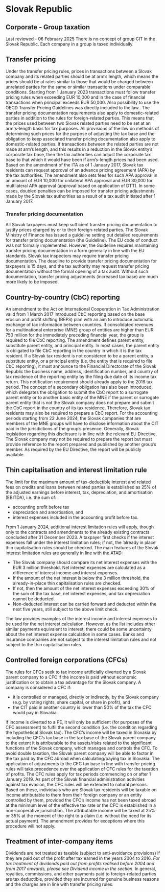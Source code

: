 # Slovak Republic
## Corporate - Group taxation
Last reviewed - 06 February 2025
There is no concept of group CIT in the Slovak Republic. Each company in a group is taxed individually.
## Transfer pricing
Under the transfer pricing rules, prices in transactions between a Slovak company and its related parties should be at arm’s length, which means the prices should be at rates similar to those that would be charged between unrelated parties for the same or similar transactions under comparable conditions.
Starting from 1 January 2023 transactions must follow transfer pricing rules when exceeding EUR 10,000 and in the case of financial transactions when principal exceeds EUR 50,000. Also possibility to use the OECD Transfer Pricing Guidelines was directly included to the law..
The transfer pricing documentation requirements also apply to domestic-related parties in addition to the rules for foreign-related parties. This means that the prices used between two Slovak related parties need to be set at an arm's-length basis for tax purposes. All provisions of the law on methods of determining such prices for the purpose of adjusting the tax base and the obligation to keep associated transfer pricing documentation also apply to domestic-related parties.
If transactions between the related parties are not made at arm’s length, and this results in a reduction in the Slovak entity’s corporate tax base, then the tax authorities can adjust the corporate tax base to that which it would have been if arm’s-length prices had been used.
Based on the amendment of the ITA as of 1 January 2017, Slovak tax residents can request approval of an advance pricing agreement (APA) by the tax authorities. The amendment also sets fees for such APA approval in an amount of EUR 10,000 for unilateral APA approval and EUR 30,000 for multilateral APA approval (approval based on application of DTT).
In some cases, doubled penalties can be imposed for transfer pricing adjustments made by the Slovak tax authorities as a result of a tax audit initiated after 1 January 2017.
### Transfer pricing documentation
All Slovak taxpayers must keep sufficient transfer pricing documentation to justify prices charged by or to their foreign-related parties. The Slovak Ministry of Finance has issued a guideline setting out detailed requirements for transfer pricing documentation (the Guideline).
The EU code of conduct was not formally implemented. However, the Guideline requires maintaining transfer pricing documentation in a form generally in line with the EU standards.
Slovak tax inspectors may require transfer pricing documentation. The deadline to provide transfer pricing documentation for taxpayers is 15 days, and the tax authority may request transfer pricing documentation without the formal opening of a tax audit. Without such documentation, transfer pricing adjustments (increased tax base) are much more likely to be imposed.
## Country-by-country (CbC) reporting
An amendment to the Act on International Cooperation in Tax Administration valid from 1 March 2017 introduced CbC reporting based on the base erosion and profit shifting (BEPS) plan with an aim to introduce automatic exchange of tax information between countries.
If consolidated revenues for a multinational enterprise (MNE) group of entities are higher than EUR 750 million for the immediately preceding financial year, the group is required to file CbC reporting.
The amendment defines parent entity, substitute parent entity, and principal entity. In most cases, the parent entity is obligated to file CbC reporting in the country in which it is the tax resident.
If a Slovak tax resident is not considered to be a parent entity, a substitute entity, or a principal entity (i.e. the entity that is required to file CbC reporting), it must announce to the Financial Directorate of the Slovak Republic the business name, address, identification number, and country of tax residence of the reporting entity by the filing due date of its income tax return. This notification requirement should already apply to the 2016 tax period.
The concept of a secondary obligation has also been introduced, which delegates the obligation to submit the CbC report to a surrogate parent entity or to another basic entity of the MNE if the parent or surrogate parent entity that is not the Slovak company does not prepare and submit the CbC report in the country of its tax residence. Therefore, Slovak tax residents may also be required to prepare a CbC report.
For the accounting periods starting from 22 June 2024, the Slovak companies that are members of the MNE groups will have to disclose information about the CIT paid in the jurisdictions of the group’s presence. Generally, Slovak legislation regarding this disclosure is in line with the relevant EU Directive. The Slovak company may not be required to prepare the report but must provide reference to the report prepared and published by another group’s member. As required by the EU Directive, the report will be publicly available.
## Thin capitalisation and interest limitation rule
The limit for the maximum amount of tax-deductible interest and related fees on credits and loans between related parties is established as 25% of the adjusted earnings before interest, tax, depreciation, and amortisation (EBITDA), i.e. the sum of:
  * accounting profit before tax
  * depreciation and amortisation, and
  * interest expenses included in the accounting profit before tax.


From 1 January 2024, additional interest limitation rules will apply, though only to the contracts and amendments to the already existing contracts concluded after 31 December 2023.
A taxpayer first checks if the interest expenses fall under the interest limitation rules; if not, the ’already in place‘ thin capitalisation rules should be checked. The main features of the Slovak interest limitation rules are generally in line with the ATAD:
  * The Slovak company should compare its net interest expenses with the EUR 3 million threshold. Net interest expenses are calculated as a difference of interest income and interest expenses.
  * If the amount of the net interest is below the 3 million threshold, the already-in-place thin capitalisation rules are checked.
  * If not, then the amount of the net interest expenses exceeding 30% of the sum of the tax base, net interest expenses, and tax depreciation cannot be deducted.
  * Non-deducted interest can be carried forward and deducted within the next five years, still subject to the above limit check.


The law provides examples of the interest income and interest expenses to be used for the net interest calculation. However, as the list includes other similar payments equivalent to interest, there could be some uncertainty about the net interest expense calculation in some cases.
Banks and insurance companies are not subject to the interest limitation rules and not subject to the thin capitalisation rules.
## Controlled foreign corporations (CFCs)
The rules for CFCs seek to tax income artificially diverted by a Slovak parent company to a CFC if the income is paid without economic justification or to obtain a tax advantage for the Slovak company.
A company is considered a CFC if:
  * it is controlled or managed, directly or indirectly, by the Slovak company (e.g. by voting rights, share capital, or share in profit), and
  * the CIT paid in another country is lower than 50% of the tax the CFC would pay in Slovakia.


If income is diverted to a PE, it will only be sufficient (for purposes of the CFC assessment) to fulfil the second condition (i.e. the condition regarding the hypothetical Slovak tax).
The CFC’s income will be taxed in Slovakia by including the CFC’s tax base in the tax base of the Slovak parent company to the extent it is attributable to the assets/risks related to the significant functions of the Slovak company, which manages and controls the CFC.
To avoid double taxation, the Slovak parent company will be able to factor in the tax paid by the CFC abroad when calculating/paying tax in Slovakia.
The application of adjustments to the CFC tax base in line with transfer pricing rules will take precedence over the application of CFC rules for the taxation of profits.
The CFC rules apply for tax periods commencing on or after 1 January 2019.
As part of the Slovak financial administration activities against tax evasion, the CFC rules will be extended to natural persons. Based on these, individuals who are Slovak tax residents will be taxable on income attributable to them from their foreign company or an entity controlled by them, provided the CFC’s income has not been taxed abroad at the minimum level of the effective tax rate or the CFC is established in a non-cooperative jurisdiction.
The attributable income will be taxed at 25% or 35% at the moment of the right to a claim (i.e. without the need for its actual payment). The amendment provides for exceptions where this procedure will not apply.
## Treatment of inter-company items
Dividends are not treated as taxable (subject to anti-avoidance provisions) if they are paid out of the profit after tax earned in the years 2004 to 2016. _For tax treatment of dividends paid out from profits realised before 2004 and from 2017 onwards, please see Dividend income in the_ _section_.
In general, royalties, commissions, and other payments paid to foreign-related parties are tax deductible, provided they are incurred for genuine business reasons and the charges are in line with transfer pricing rules.
